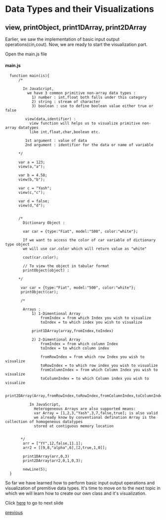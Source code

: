 # Data Types and their Visualizations

## view, printObject, print1DArray, print2DArray

Earlier, we saw the implementation of basic input output operations(cin,cout). 
Now, we are ready to start the visualization part.

Open the main.js file 

#### main.js
    
      function main(is){
          /*
                        
            In JavaScript,
              we have 3 common primitive non-array data types :
                1) number : int,float both falls under this category
                2) string : stream of character
                3) boolean : use to define boolean value either true or false
             
             view(data,identifier) :
               view function will helps us to visualize primitive non-array datatypes
               like int,float,char,boolean etc.
             
             1st argument : value of data
             2nd argument : identifier for the data or name of variable
          
          */
          
          var a = 123;
          view(a,"a");

          var b = 4.58;
          view(b,"b");

          var c = "Yash";
          view(c,"c");

          var d = false;
          view(d,"d");  
          
          
          /*
            Dictionary Object : 
            
            var car = {type:"Fiat", model:"500", color:"white"};
            
            If we want to access the color of car variable of dictionary type object
            we will use car.color which will return value as "white"
              
            cout(car.color); 
            
            // To view the object in tabular format             
            printObject(object) :
            
          */
          
           var car = {type:"Fiat", model:"500", color:"white"};
           printObject(car);
           
           /*
           
            Arrays : 
                1) 1-Dimentional Array
                    fromIndex = from which Index you wish to visualize
                    toIndex = to which index you wish to visualize
                
                print1DArray(array,fromIndex,toIndex)
                
                2) 2-Dimentional Array
                    fromIndex = from which column Index
                    toIndex = to which column index
                    
                    fromRowIndex = from which row Index you wish to visualize
                    toRowIndex = to which row index you wish to visualize 
                    fromColumnIndex = from which Column Index you wish to visualize
                    toColumnIndex = to which Column index you wish to visualize 
                
                print2DArray(Array,fromRowIndex,toRowIndex,fromColumnIndex,toColumnIndex)
                
               In JavaScript,
                 Heterogeneous Arrays are also supported means:
                 var Array = [1,2,3,"Yash",3,7,false,true]; is also valid
                 we already know by conventional defination Array is the collection of homogeneous datatypes
                 stored at contiguous memory location
            
           
           */
            arr = ["YY",12,false,11.1]; 
            arr2 = [[9,8,"alpha",6],[2,true,1,0]];

            print1DArray(arr,0,3)
            print2DArray(arr2,0,1,0,3);
           
            newLine(5);
      }


So far we have learned how to perform basic input output operations and visualization of premitive data types. It's time 
to move on to the next topic in which we will learn how to create our own class and it's visualization.

Click [here]() to go to next slide

[previous](https://github.com/yashp241195/JavaScriptOOP/blob/master/documentation/HelloWorld.MD)


